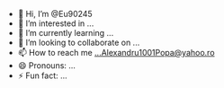 - 👋 Hi, I’m @Eu90245
- 👀 I’m interested in ...
- 🌱 I’m currently learning ...
- 💞️ I’m looking to collaborate on ...
- 📫 How to reach me ...Alexandru1001Popa@yahoo.ro
- 😄 Pronouns: ...
- ⚡ Fun fact: ...

<!---
Eu90245/Eu90245 is a ✨ special ✨ repository because its `README.md` (this file) appears on your GitHub profile.
You can click the Preview link to take a look at your changes.
--->
